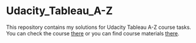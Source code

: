# Udacity_Tableau_A-Z

This repository contains my solutions for Udacity Tableau A-Z course tasks.
You can check the course [there](https://www.udemy.com/tableau10/) or you can find course materials [there](https://www.superdatascience.com/pages/tableau).
